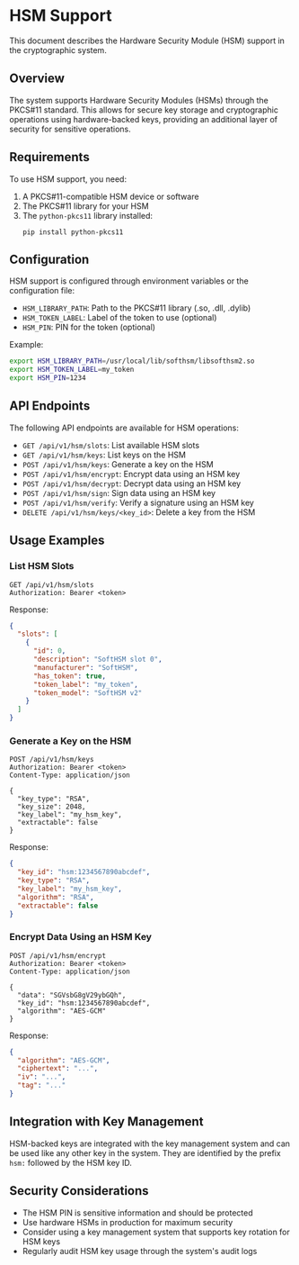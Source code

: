 # HSM Support

This document describes the Hardware Security Module (HSM) support in the cryptographic system.

## Overview

The system supports Hardware Security Modules (HSMs) through the PKCS#11 standard. This allows for secure key storage and cryptographic operations using hardware-backed keys, providing an additional layer of security for sensitive operations.

## Requirements

To use HSM support, you need:

1. A PKCS#11-compatible HSM device or software
2. The PKCS#11 library for your HSM
3. The `python-pkcs11` library installed:
   ```
   pip install python-pkcs11
   ```

## Configuration

HSM support is configured through environment variables or the configuration file:

- `HSM_LIBRARY_PATH`: Path to the PKCS#11 library (.so, .dll, .dylib)
- `HSM_TOKEN_LABEL`: Label of the token to use (optional)
- `HSM_PIN`: PIN for the token (optional)

Example:

```bash
export HSM_LIBRARY_PATH=/usr/local/lib/softhsm/libsofthsm2.so
export HSM_TOKEN_LABEL=my_token
export HSM_PIN=1234
```

## API Endpoints

The following API endpoints are available for HSM operations:

- `GET /api/v1/hsm/slots`: List available HSM slots
- `GET /api/v1/hsm/keys`: List keys on the HSM
- `POST /api/v1/hsm/keys`: Generate a key on the HSM
- `POST /api/v1/hsm/encrypt`: Encrypt data using an HSM key
- `POST /api/v1/hsm/decrypt`: Decrypt data using an HSM key
- `POST /api/v1/hsm/sign`: Sign data using an HSM key
- `POST /api/v1/hsm/verify`: Verify a signature using an HSM key
- `DELETE /api/v1/hsm/keys/<key_id>`: Delete a key from the HSM

## Usage Examples

### List HSM Slots

```http
GET /api/v1/hsm/slots
Authorization: Bearer <token>
```

Response:

```json
{
  "slots": [
    {
      "id": 0,
      "description": "SoftHSM slot 0",
      "manufacturer": "SoftHSM",
      "has_token": true,
      "token_label": "my_token",
      "token_model": "SoftHSM v2"
    }
  ]
}
```

### Generate a Key on the HSM

```http
POST /api/v1/hsm/keys
Authorization: Bearer <token>
Content-Type: application/json

{
  "key_type": "RSA",
  "key_size": 2048,
  "key_label": "my_hsm_key",
  "extractable": false
}
```

Response:

```json
{
  "key_id": "hsm:1234567890abcdef",
  "key_type": "RSA",
  "key_label": "my_hsm_key",
  "algorithm": "RSA",
  "extractable": false
}
```

### Encrypt Data Using an HSM Key

```http
POST /api/v1/hsm/encrypt
Authorization: Bearer <token>
Content-Type: application/json

{
  "data": "SGVsbG8gV29ybGQh",
  "key_id": "hsm:1234567890abcdef",
  "algorithm": "AES-GCM"
}
```

Response:

```json
{
  "algorithm": "AES-GCM",
  "ciphertext": "...",
  "iv": "...",
  "tag": "..."
}
```

## Integration with Key Management

HSM-backed keys are integrated with the key management system and can be used like any other key in the system. They are identified by the prefix `hsm:` followed by the HSM key ID.

## Security Considerations

- The HSM PIN is sensitive information and should be protected
- Use hardware HSMs in production for maximum security
- Consider using a key management system that supports key rotation for HSM keys
- Regularly audit HSM key usage through the system's audit logs

